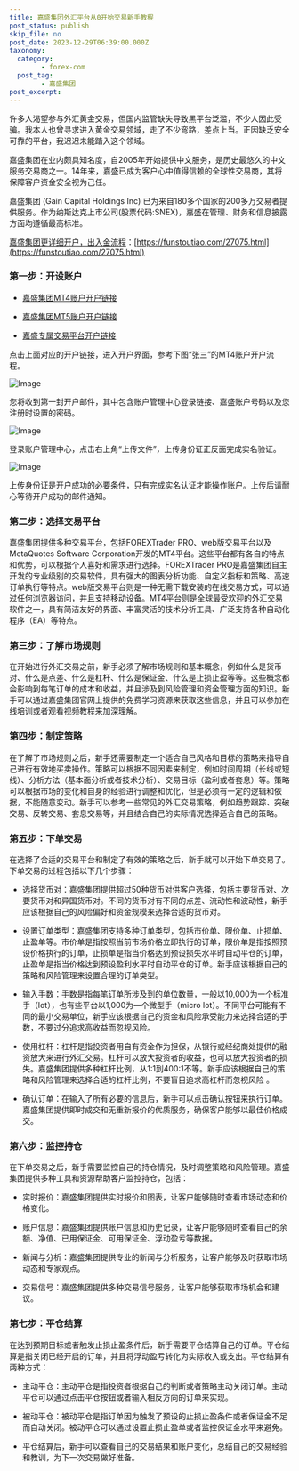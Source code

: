 ```yaml
---
title: 嘉盛集团外汇平台从0开始交易新手教程
post_status: publish
skip_file: no
post_date: 2023-12-29T06:39:00.000Z
taxonomy:
  category:
        - forex-com
  post_tag:
        - 嘉盛集团
post_excerpt: 
---
```

许多人渴望参与外汇黄金交易，但国内监管缺失导致黑平台泛滥，不少人因此受骗。我本人也曾寻求进入黄金交易领域，走了不少弯路，差点上当。正因缺乏安全可靠的平台，我迟迟未能踏入这个领域。

嘉盛集团在业内颇具知名度，自2005年开始提供中文服务，是历史最悠久的中文服务交易商之一。14年来，嘉盛已成为客户心中值得信赖的全球性交易商，其将保障客户资金安全视为己任。

嘉盛集团 (Gain Capital Holdings Inc) 已为来自180多个国家的200多万交易者提供服务。作为纳斯达克上市公司(股票代码:SNEX)，嘉盛在管理、财务和信息披露方面均遵循最高标准。

[嘉盛集团更详细开户，出入金流程](https://funstoutiao.com/27075.html)：[https://funstoutiao.com/27075.html](https://funstoutiao.com/27075.html)

### 第一步：开设账户

* [嘉盛集团MT4账户开户链接](https://s.ssgg.net/jsmt4)

* [嘉盛集团MT5账户开户链接](https://s.ssgg.net/jsmt5)

* [嘉盛专属交易平台开户链接](https://s.ssgg.net/js)

点击上面对应的开户链接，进入开户界面，参考下图“张三”的MT4账户开户流程。

![Image](https://prod-files-secure.s3.us-west-2.amazonaws.com/39ed1227-6d7d-4570-be36-9ccd4a2c4241/7a167aea-686b-400d-af59-4e18eb607a40/640.png?X-Amz-Algorithm=AWS4-HMAC-SHA256&X-Amz-Content-Sha256=UNSIGNED-PAYLOAD&X-Amz-Credential=ASIAZI2LB466VTMBXM72%2F20250612%2Fus-west-2%2Fs3%2Faws4_request&X-Amz-Date=20250612T041308Z&X-Amz-Expires=3600&X-Amz-Security-Token=IQoJb3JpZ2luX2VjEAsaCXVzLXdlc3QtMiJGMEQCIBgXVdYFtEofOqnVpnjk3NFuka6jbwO9PbEWWROOewAwAiBaD3kv96kctdCI%2FdCd3KeN9L1jQZ7N1DdYcwquWXRcuiqIBAjk%2F%2F%2F%2F%2F%2F%2F%2F%2F%2F8BEAAaDDYzNzQyMzE4MzgwNSIM5QhXl8pz1luCEUFxKtwD7FjV2%2FX7r6Pjgk4qjT2HAwrNYUOXWmfXE3lsrmKEwsNWcb0QFn8g%2F3Hito%2FraUqrUdrdkrqdbsZPESbkG7o9BYRmmKUADQj3LYUvfN0sRFMvP4iimNz2Om%2BEqpvmn8YwsXFnwz5mWo2R17D7WssXtKH1k3DGpUWJXLNm%2BZ8UrqTj90P8FxZn%2Ft%2F%2FVDWRSms%2FS%2BfoX0%2FL0amKDmR1QrFQ6F6p%2BtM1Pw0jAYq3wPs%2BYcze7VFKczlRXAY%2FksYT9%2FFwBc9Qgcz79Gwlycmle%2B3C%2F1nLW9BkYExCeDgLzQR7k9nl3yAktxC6vlU5mT96qwmwl5C3G%2FrHVAOxTSnnNZchh1N31r0UbIIUK4q6OFHapa7RLwD%2Fh%2FJUbC6gwjgYc8bEHZPBv%2BRQIz%2BADQ%2BMqdj7BxCeZB5hvAQY5mxCLNqc6xssBfrk182q3rYdrU8o6aiR%2BwjyvVpl%2BRxDMUwSeVaihbxCx%2BL%2FVAvBbgFByPmhUqqnvkdz8lRbCZ9cBS2cRGuwdgOL0GHTe7%2FSgZAKrJZ4wzCEGJ26pNYAFRjXSb3PpTxkNaqReg18XJfFWO2RU9G8OE%2BbtLhLjGIuA1m%2FzJAun2fueATRlNh8ufUj%2BkssbLJbNbohl7V6ar9mBp8wlvuowgY6pgHsBX17q5tr17sSGmkx%2BlnV2q%2BoGHJtG%2FC2l1y%2Bufzvh3zBxAr8JWmqvkFYbyA9RLZchajQVj6%2FNn19dKk5qhtKFHjNNxvOY8ShhLTefgsUG7zbv186BRrrEw37YDZsoY%2F1oqHsFZAX76iir0gt%2BUQjeSG7vorITtcXciQVoIpuSn4EiRjPRfow1BIS67aouaTqC0I0YeBR3QTkDFdc%2FP0x3aKILqxc&X-Amz-Signature=16885c5a6a93c42f7e35aa8852eff7bf55553eb7a72501b7241a9dd0d8bb4fd5&X-Amz-SignedHeaders=host&x-amz-checksum-mode=ENABLED&x-id=GetObject)

您将收到第一封开户邮件，其中包含账户管理中心登录链接、嘉盛账户号码以及您注册时设置的密码。

![Image](https://prod-files-secure.s3.us-west-2.amazonaws.com/39ed1227-6d7d-4570-be36-9ccd4a2c4241/eaa1c6b3-2877-4284-a0e1-530e222c27fb/image.png?X-Amz-Algorithm=AWS4-HMAC-SHA256&X-Amz-Content-Sha256=UNSIGNED-PAYLOAD&X-Amz-Credential=ASIAZI2LB466VTMBXM72%2F20250612%2Fus-west-2%2Fs3%2Faws4_request&X-Amz-Date=20250612T041308Z&X-Amz-Expires=3600&X-Amz-Security-Token=IQoJb3JpZ2luX2VjEAsaCXVzLXdlc3QtMiJGMEQCIBgXVdYFtEofOqnVpnjk3NFuka6jbwO9PbEWWROOewAwAiBaD3kv96kctdCI%2FdCd3KeN9L1jQZ7N1DdYcwquWXRcuiqIBAjk%2F%2F%2F%2F%2F%2F%2F%2F%2F%2F8BEAAaDDYzNzQyMzE4MzgwNSIM5QhXl8pz1luCEUFxKtwD7FjV2%2FX7r6Pjgk4qjT2HAwrNYUOXWmfXE3lsrmKEwsNWcb0QFn8g%2F3Hito%2FraUqrUdrdkrqdbsZPESbkG7o9BYRmmKUADQj3LYUvfN0sRFMvP4iimNz2Om%2BEqpvmn8YwsXFnwz5mWo2R17D7WssXtKH1k3DGpUWJXLNm%2BZ8UrqTj90P8FxZn%2Ft%2F%2FVDWRSms%2FS%2BfoX0%2FL0amKDmR1QrFQ6F6p%2BtM1Pw0jAYq3wPs%2BYcze7VFKczlRXAY%2FksYT9%2FFwBc9Qgcz79Gwlycmle%2B3C%2F1nLW9BkYExCeDgLzQR7k9nl3yAktxC6vlU5mT96qwmwl5C3G%2FrHVAOxTSnnNZchh1N31r0UbIIUK4q6OFHapa7RLwD%2Fh%2FJUbC6gwjgYc8bEHZPBv%2BRQIz%2BADQ%2BMqdj7BxCeZB5hvAQY5mxCLNqc6xssBfrk182q3rYdrU8o6aiR%2BwjyvVpl%2BRxDMUwSeVaihbxCx%2BL%2FVAvBbgFByPmhUqqnvkdz8lRbCZ9cBS2cRGuwdgOL0GHTe7%2FSgZAKrJZ4wzCEGJ26pNYAFRjXSb3PpTxkNaqReg18XJfFWO2RU9G8OE%2BbtLhLjGIuA1m%2FzJAun2fueATRlNh8ufUj%2BkssbLJbNbohl7V6ar9mBp8wlvuowgY6pgHsBX17q5tr17sSGmkx%2BlnV2q%2BoGHJtG%2FC2l1y%2Bufzvh3zBxAr8JWmqvkFYbyA9RLZchajQVj6%2FNn19dKk5qhtKFHjNNxvOY8ShhLTefgsUG7zbv186BRrrEw37YDZsoY%2F1oqHsFZAX76iir0gt%2BUQjeSG7vorITtcXciQVoIpuSn4EiRjPRfow1BIS67aouaTqC0I0YeBR3QTkDFdc%2FP0x3aKILqxc&X-Amz-Signature=71fd65c9107e521f85315e814d7a85d48f86f8eddb9553f616b0e97f8652063a&X-Amz-SignedHeaders=host&x-amz-checksum-mode=ENABLED&x-id=GetObject)

登录账户管理中心，点击右上角“上传文件”，上传身份证正反面完成实名验证。

![Image](https://prod-files-secure.s3.us-west-2.amazonaws.com/39ed1227-6d7d-4570-be36-9ccd4a2c4241/54090639-09fc-46b4-a135-e0289f707147/image.png?X-Amz-Algorithm=AWS4-HMAC-SHA256&X-Amz-Content-Sha256=UNSIGNED-PAYLOAD&X-Amz-Credential=ASIAZI2LB466VTMBXM72%2F20250612%2Fus-west-2%2Fs3%2Faws4_request&X-Amz-Date=20250612T041308Z&X-Amz-Expires=3600&X-Amz-Security-Token=IQoJb3JpZ2luX2VjEAsaCXVzLXdlc3QtMiJGMEQCIBgXVdYFtEofOqnVpnjk3NFuka6jbwO9PbEWWROOewAwAiBaD3kv96kctdCI%2FdCd3KeN9L1jQZ7N1DdYcwquWXRcuiqIBAjk%2F%2F%2F%2F%2F%2F%2F%2F%2F%2F8BEAAaDDYzNzQyMzE4MzgwNSIM5QhXl8pz1luCEUFxKtwD7FjV2%2FX7r6Pjgk4qjT2HAwrNYUOXWmfXE3lsrmKEwsNWcb0QFn8g%2F3Hito%2FraUqrUdrdkrqdbsZPESbkG7o9BYRmmKUADQj3LYUvfN0sRFMvP4iimNz2Om%2BEqpvmn8YwsXFnwz5mWo2R17D7WssXtKH1k3DGpUWJXLNm%2BZ8UrqTj90P8FxZn%2Ft%2F%2FVDWRSms%2FS%2BfoX0%2FL0amKDmR1QrFQ6F6p%2BtM1Pw0jAYq3wPs%2BYcze7VFKczlRXAY%2FksYT9%2FFwBc9Qgcz79Gwlycmle%2B3C%2F1nLW9BkYExCeDgLzQR7k9nl3yAktxC6vlU5mT96qwmwl5C3G%2FrHVAOxTSnnNZchh1N31r0UbIIUK4q6OFHapa7RLwD%2Fh%2FJUbC6gwjgYc8bEHZPBv%2BRQIz%2BADQ%2BMqdj7BxCeZB5hvAQY5mxCLNqc6xssBfrk182q3rYdrU8o6aiR%2BwjyvVpl%2BRxDMUwSeVaihbxCx%2BL%2FVAvBbgFByPmhUqqnvkdz8lRbCZ9cBS2cRGuwdgOL0GHTe7%2FSgZAKrJZ4wzCEGJ26pNYAFRjXSb3PpTxkNaqReg18XJfFWO2RU9G8OE%2BbtLhLjGIuA1m%2FzJAun2fueATRlNh8ufUj%2BkssbLJbNbohl7V6ar9mBp8wlvuowgY6pgHsBX17q5tr17sSGmkx%2BlnV2q%2BoGHJtG%2FC2l1y%2Bufzvh3zBxAr8JWmqvkFYbyA9RLZchajQVj6%2FNn19dKk5qhtKFHjNNxvOY8ShhLTefgsUG7zbv186BRrrEw37YDZsoY%2F1oqHsFZAX76iir0gt%2BUQjeSG7vorITtcXciQVoIpuSn4EiRjPRfow1BIS67aouaTqC0I0YeBR3QTkDFdc%2FP0x3aKILqxc&X-Amz-Signature=ab0e12c5fc15a714ca3bc0683ff9e3d4ef880b22c69dac34ad763dbec8980a26&X-Amz-SignedHeaders=host&x-amz-checksum-mode=ENABLED&x-id=GetObject)

上传身份证是开户成功的必要条件，只有完成实名认证才能操作账户。上传后请耐心等待开户成功的邮件通知。

### 第二步：选择交易平台

嘉盛集团提供多种交易平台，包括FOREXTrader PRO、web版交易平台以及MetaQuotes Software Corporation开发的MT4平台。这些平台都有各自的特点和优势，可以根据个人喜好和需求进行选择。FOREXTrader PRO是嘉盛集团自主开发的专业级别的交易软件，具有强大的图表分析功能、自定义指标和策略、高速订单执行等特点。web版交易平台则是一种无需下载安装的在线交易方式，可以通过任何浏览器访问，并且支持移动设备。MT4平台则是全球最受欢迎的外汇交易软件之一，具有简洁友好的界面、丰富灵活的技术分析工具、广泛支持各种自动化程序（EA）等特点。

### 第三步：了解市场规则

在开始进行外汇交易之前，新手必须了解市场规则和基本概念，例如什么是货币对、什么是点差、什么是杠杆、什么是保证金、什么是止损止盈等等。这些概念都会影响到每笔订单的成本和收益，并且涉及到风险管理和资金管理方面的知识。新手可以通过嘉盛集团官网上提供的免费学习资源来获取这些信息，并且可以参加在线培训或者观看视频教程来加深理解。

### 第四步：制定策略

在了解了市场规则之后，新手还需要制定一个适合自己风格和目标的策略来指导自己进行有效地买卖操作。策略可以根据不同因素来制定，例如时间周期（长线或短线）、分析方法（基本面分析或者技术分析）、交易目标（盈利或者套息）等。策略可以根据市场的变化和自身的经验进行调整和优化，但是必须有一定的逻辑和依据，不能随意变动。新手可以参考一些常见的外汇交易策略，例如趋势跟踪、突破交易、反转交易、套息交易等，并且结合自己的实际情况选择适合自己的策略。

### 第五步：下单交易

在选择了合适的交易平台和制定了有效的策略之后，新手就可以开始下单交易了。下单交易的过程包括以下几个步骤：

* 选择货币对：嘉盛集团提供超过50种货币对供客户选择，包括主要货币对、次要货币对和异国货币对。不同的货币对有不同的点差、流动性和波动性，新手应该根据自己的风险偏好和资金规模来选择合适的货币对。

* 设置订单类型：嘉盛集团支持多种订单类型，包括市价单、限价单、止损单、止盈单等。市价单是指按照当前市场价格立即执行的订单，限价单是指按照预设价格执行的订单，止损单是指当价格达到预设损失水平时自动平仓的订单，止盈单是指当价格达到预设盈利水平时自动平仓的订单。新手应该根据自己的策略和风险管理来设置合理的订单类型。

* 输入手数：手数是指每笔订单所涉及到的单位数量，一般以10,000为一个标准手（lot），也有些平台以1,000为一个微型手（micro lot）。不同平台可能有不同的最小交易单位，新手应该根据自己的资金和风险承受能力来选择合适的手数，不要过分追求高收益而忽视风险。

* 使用杠杆：杠杆是指投资者用自有资金作为担保，从银行或经纪商处提供的融资放大来进行外汇交易。杠杆可以放大投资者的收益，也可以放大投资者的损失。嘉盛集团提供多种杠杆比例，从1:1到400:1不等。新手应该根据自己的策略和风险管理来选择合适的杠杆比例，不要盲目追求高杠杆而忽视风险 。

* 确认订单：在输入了所有必要的信息后，新手可以点击确认按钮来执行订单。嘉盛集团提供即时成交和无重新报价的优质服务，确保客户能够以最佳价格成交。

### 第六步：监控持仓

在下单交易之后，新手需要监控自己的持仓情况，及时调整策略和风险管理。嘉盛集团提供多种工具和资源帮助客户监控持仓，包括：

* 实时报价：嘉盛集团提供实时报价和图表，让客户能够随时查看市场动态和价格变化。

* 账户信息：嘉盛集团提供账户信息和历史记录，让客户能够随时查看自己的余额、净值、已用保证金、可用保证金、浮动盈亏等数据。

* 新闻与分析：嘉盛集团提供专业的新闻与分析服务，让客户能够及时获取市场动态和专家观点。

* 交易信号：嘉盛集团提供多种交易信号服务，让客户能够获取市场机会和建议。

### 第七步：平仓结算

在达到预期目标或者触发止损止盈条件后，新手需要平仓结算自己的订单。平仓结算是指关闭已经开启的订单，并且将浮动盈亏转化为实际收入或支出。平仓结算有两种方式：

* 主动平仓：主动平仓是指投资者根据自己的判断或者策略主动关闭订单。主动平仓可以通过点击平仓按钮或者输入相反方向的订单来实现。

* 被动平仓：被动平仓是指订单因为触发了预设的止损止盈条件或者保证金不足而自动关闭。被动平仓可以通过设置止损止盈单或者监控保证金水平来避免。

* 平仓结算后，新手可以查看自己的交易结果和账户变化，总结自己的交易经验和教训，为下一次交易做好准备。
